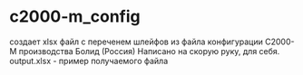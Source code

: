 # c2000-m_config
создает xlsx файл с переченем шлейфов из файла конфигурации С2000-М производства Болид (Россия)
Написано на скорую руку, для себя.
output.xlsx - пример получаемого файла
